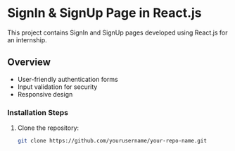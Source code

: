 # SignIn & SignUp Page in React.js

This project contains SignIn and SignUp pages developed using React.js for an internship.

## Overview
- User-friendly authentication forms
- Input validation for security
- Responsive design




### Installation Steps
1. Clone the repository:
   ```bash
   git clone https://github.com/yourusername/your-repo-name.git
